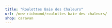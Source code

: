 ```yaml
---
title: "Roulottes Baie des Chaleurs"
url: /new-richmond/roulottes-baie-des-chaleurs/
shop: caravan
---
```

